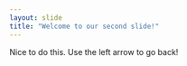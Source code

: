 ```yaml
---
layout: slide
title: "Welcome to our second slide!"
---
```

Nice to do this.
Use the left arrow to go back!
